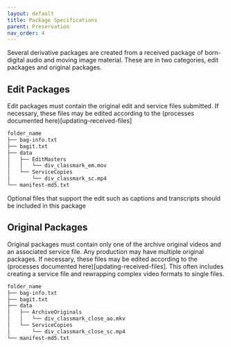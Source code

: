 ```yaml
---
layout: default
title: Package Specifications
parent: Preservation
nav_order: 4
---
```


Several derivative packages are created from a received package of born-digital audio and moving image material.
These are in two categories, edit packages and original packages.

## Edit Packages

Edit packages must contain the original edit and service files submitted.
If necessary, these files may be edited according to the (processes documented here)[updating-received-files]

```sh
folder_name
├── bag-info.txt
├── bagit.txt
├── data
│   ├── EditMasters
│   │   └── div_classmark_em.mov
│   └── ServiceCopies
│       └── div_classmark_sc.mp4
└── manifest-md5.txt
```

Optional files that support the edit such as captions and transcripts should be included in this package

## Original Packages

Original packages must contain only one of the archive original videos and an associated service file.
Any production may have multiple original packages.
If necessary, these files may be edited according to the (processes documented here)[updating-received-files].
This often includes creating a service file and rewrapping complex video formats to single files.

```sh
folder_name
├── bag-info.txt
├── bagit.txt
├── data
│   ├── ArchiveOriginals
│   │   └── div_classmark_close_ao.mkv
│   └── ServiceCopies
│       └── div_classmark_close_sc.mp4
└── manifest-md5.txt
```
